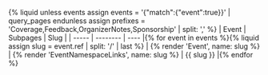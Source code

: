 {% liquid
unless events
  assign events = '{"match":{"event":true}}' | query_pages
endunless
assign prefixes = 'Coverage,Feedback,OrganizerNotes,Sponsorship' | split: ','
%}
| Event | Subpages | Slug |
| ----- | -------- | ---- |{% for event in events %}{% liquid
assign slug = event.ref | split: '/' | last
%}
| {% render 'Event', name: slug %} | {% render 'EventNamespaceLinks', name: slug %} | {{ slug }} |{% endfor %}